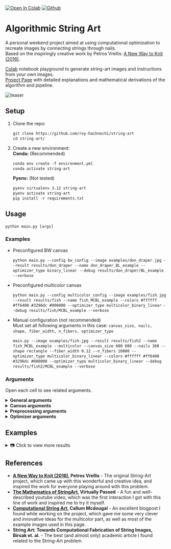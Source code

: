 [![Open In Colab](https://colab.research.google.com/assets/colab-badge.svg)](https://colab.research.google.com/github/roy-hachnochi/string-art/blob/main/algorithmic_string_art_playground.ipynb)
[![Github](https://img.shields.io/badge/GitHub-Project%20Page-green?logo=github)](https://roy-hachnochi.github.io/string-art/)

# Algorithmic String Art

A personal weekend project aimed at using computational optimization to recreate images by connecting strings through nails.  
Based on the inspiringly creative work by Petros Vrellis: [A New Way to Knit (2016)](https://artof01.com/vrellis/works/knit.html).  

[Colab](https://github.com/roy-hachnochi/string-art/blob/main/algorithmic_string_art_playground.ipynb) notebook playground to generate string-art images and instructions from your own images.  
[Project Page](https://roy-hachnochi.github.io/string-art/) with detailed explanations and mathematical derivations of the algorithm and pipeline.

![teaser](docs/assets/images/fish_MCBL_string_art.gif)

## Setup
1. Clone the repo:
    ```
    git clone https://github.com/roy-hachnochi/string-art
    cd string-art/
    ```
2. Create a new environment:  
    **Conda:** (Recommended)
    ```
    conda env create -f environment.yml
    conda activate string-art
    ```
    **Pyenv:** (Not tested)
    ```
    pyenv virtualenv 3.12 string-art
    pyenv activate string-art
    pip install -r requirements.txt
    ```

## Usage
```
python main.py [args]
```

### Examples
- Preconfigured BW canvas
    ```
    python main.py --config bw_config --image examples/don_draper.jpg --result results/don_draper --name don_draper_BL_example --optimizer_type binary_linear --debug results/don_draper/BL_example --verbose
    ```

- Preconfigured multicolor canvas
    ```
    python main.py --config multicolor_config --image examples/fish.jpg --result results/fish --name fish_MCBL_example --colors #ffffff #ff6400 #3296dc #000000 --optimizer_type multicolor_binary_linear --debug results/fish/MCBL_example --verbose
    ```

- Manual configuration (not recommended)  
    Must set all following arguments in this case: `canvas_size, nails, shape, fiber_width, n_fibers, optimizer_type`
    ```
    main.py --image examples/fish.jpg --result results/fish2 --name fish_MCBL_example --multicolor --canvas_size 600 600 --nails 360 --shape rectangle --fiber_width 0.12 --n_fibers 10000 --optimizer_type multicolor_binary_linear --colors #ffffff #ff6400 #3296dc #000000 --optimizer_type multicolor_binary_linear --debug results/fish2/MCBL_example --verbose
    ```

### Arguments
Open each cell to see related arguments.

<details>
<summary><strong>General arguments</strong></summary>

- `--image` - Path to input image.
- `--result` - Result folder path.
- `--weights` - Path to optimization weights image (optional). Black (0) - high weight, White (1) - low weight.
- `--config` - Name of predefined config in string_art/configs (optional).
- `--debug` - Debug folder path (optional).
- `--name` - Name of experiment/image (optional).
- `--verbose` - Verbose prints during optimization.
- `--preprocess_only` - Only perform preprocessing (to observe target image before optimization).
- `--postprocess_only` - Only perform postprocessing (to choose color paths combination method or number of strings after optimization).
- `--save_mp4` - Save MP4 of string-art rendering process.
- `--plot_result` - Show result when finished.

</details>

<details>
<summary><strong>Canvas arguments</strong></summary>

#### Basic params
- `--canvas_size` - Canvas size (h, w) in mm. (Recommended: around (600, 600))
- `--nails` - Number of nails around canvas. (Recommended: 360)
- `--shape` - Shape of the canvas (ellipse/rectangle).
- `--fiber_width` - Real fiber width in mm. (Recommended: 0.12, but meant to represent the actual thread width)

#### Advanced params
- `--fiber_constant` - Use constant fiber simulation instead of antialiasing fiber. (Not reommended)
- `--bg_color` - Background color (HEX). (Recommended: #ffffff)

</details>

<details>
<summary><strong>Preprocessing arguments</strong></summary>

- `--optimization_resolution` - Optional optimization canvas resolution (h, w). Use when image is too big, to resize to around (900, 900).
- `--colors` - Manual palette, list of HEX colors of fibers to use.
- `--palette` - Palette calculation method, if manual `colors` not provided:  
  - `rgbcmykw` - Choose the best palette from RGBCMYKW color dictionary.
  - `patches` - Choose the best palette from a predefined COLOR_DICT, by calculating dithering error on small image patches (slower).
  - `histogram` - Choose palette based on image histogram (**not recommended**).
  - `histogram_and_patches` - Use histogram method to reduce COLOR_DICT for better efficiency, then use patches simulation method to choose the best palette.
  - `clustering` - Calculate palette via color clustering methods (**not recommended**).
- `--n_colors` - Number of colors to use for dithering palette.
If neither `--colors` nor `--rgbcmykw` are given, the algorithm will use clustering methods to estimate a palette of fiber colors, which is not recommended as it often results in poor recreation.

</details>

<details>
<summary><strong>Optimizer arguments</strong></summary>

#### Basic params
- `--n_fibers` - Max number of fibers in the canvas. Also works as postprocessing flag to more quickly test the effect of reducing number of fibers.  (Recommended: ~3,000 for B&W, ~10,000 for multicolor)
- `--optimizer_type` - Type of optimizer to use (greedy/LS/binary_linear/multicolor_binary_linear - Recommended: binary_linear).
- `--multicolor` - Apply multicolor optimization instead of B&W.

#### Advanced params
- `--error_threshold` - Sufficient error threshold to halt during optimization.
- `--noncontinuous` - Without this flag, each line will be forced to start from the second nail of the previous line, to form a continuous path. This flag disables enforcing a continuous path. (Not recommended)
- `--n_random_nails` - Limit connections to random subset of nails each iteration. Used mainly for speedup. (Recommended: 150)
- `--threshold` - Threshold for setting fiber values in least squares optimizer.
- `--simulate_combine` - The default method for interweaving colors is by a fixed interval (e.g., 25% of color #1, 25% of color #2, 25% of color #3, and again 25% of color #1, and so on). This flag tries another combination method, by choosing the best color to add each step based on error simulation (assuming that lines which decrease the error the most should be on top). Valid only when not using multicolor_binary_linear optimizer.
- `--interval` - Interweaving interval to switch between colors when combining (0 < interval <= 1), only for `simulate_combine = False`. (Recommended: 0.1-0.4, only when not using multicolor_binary_linear optimizer)

</details>

## Examples
<details>
<summary>📷 Click to view more results</summary>

<p align="center">
  <img src="docs/assets/images/fish_MCBL_log_string_art.jpg" height="150">
  <img src="docs/assets/images/tiger_BL_string_art.jpg" height="150">
  <img src="docs/assets/images/jellyfish_BL_string_art.jpg" height="150">
  <img src="docs/assets/images/stag_MCBL_log_string_art.jpg" height="150">
  <img src="docs/assets/images/leopard_BL_string_art.jpg" height="150">
  <img src="docs/assets/images/lion_MCBL_log_string_art.jpg" height="150">
  <img src="docs/assets/images/fish2_BL_string_art.jpg" height="150">
  <img src="docs/assets/images/fox_BL_string_art.jpg" height="150">
  <img src="docs/assets/images/cat2_MCBL_log_string_art.jpg" height="150">
  <img src="docs/assets/images/cat_BL_string_art.jpg" height="150">
  <img src="docs/assets/images/eye_BL_string_art.jpg" height="150">
  <img src="docs/assets/images/tommy_MCBL_log_colors_string_art.jpg" height="150">
  <img src="docs/assets/images/earth_BL_string_art.jpg" height="150">
  <img src="docs/assets/images/coraline_MCBL_string_art.jpg" height="150">
  <img src="docs/assets/images/duck_BL_string_art.jpg" height="150">
  <img src="docs/assets/images/blade_runner_MCBL_string_art.jpg" height="150">
  <img src="docs/assets/images/london_telephone_box_MCBL_log_string_art.jpg" height="150">
  <img src="docs/assets/images/phoenix_BL_string_art.jpg" height="150">
  <img src="docs/assets/images/planets_MCBL_log_string_art.jpg" height="150">
  <img src="docs/assets/images/snake_MCBL_log_string_art.jpg" height="150">
  <img src="docs/assets/images/volcano_BL_string_art.jpg" height="150">
  <img src="docs/assets/images/sauron_BL_string_art.jpg" height="150">
  <img src="docs/assets/images/mona_lisa_MCBL_log_string_art.jpg" height="150">
  <img src="docs/assets/images/bee_MCBL_log_string_art.jpg" height="150">
  <img src="docs/assets/images/pink_floyd_BL_string_art.jpg" height="150">
  <img src="docs/assets/images/union_jack_MCBL_log_string_art.jpg" height="150">
  <img src="docs/assets/images/H_BL_string_art.jpg" height="150">
  <img src="docs/assets/images/mona_lisa_BW_BL_string_art.jpg" height="150">
  <img src="docs/assets/images/don_draper_BL_w_string_art.jpg" height="150">
  <img src="docs/assets/images/terminator_BL_string_art.jpg" height="150">
  <img src="docs/assets/images/joker_BL_string_art.jpg" height="150">
  <img src="docs/assets/images/walter_white_BL_string_art.jpg" height="150">
  <img src="docs/assets/images/kill_bill_BL_string_art.jpg" height="150">
  <img src="docs/assets/images/morrison_BL_string_art.jpg" height="150">
  <img src="docs/assets/images/godfather_BL_string_art.jpg" height="150">
  <img src="docs/assets/images/gatsby_BL_string_art.jpg" height="150">
  <img src="docs/assets/images/einstein_BL.jpg" height="150">
  <img src="docs/assets/images/pulp_fiction_BL_string_art.jpg" height="150">
</p>

</details>

## References
- **[A New Way to Knit (2016)](https://artof01.com/vrellis/works/knit.html), Petros Vrellis** - The original String-Art project, which came up with this wonderful and creative idea, and inspired the work for everyone playing around with this problem.
- **[The Mathematics of StringArt](https://www.youtube.com/watch?v=WGccIFf6MF8&t=17s), Virtually Passed** - A fun and well-described youtube video, which was the first interaction I got with this line of work and inspired me to try it myself.
- **[Computational String Art](https://www.perfectlynormal.co.uk/blog-computational-thread-art), Callum Mcdougal** - An excellent blogpost I found while working on the project, which gave me some very clever and innovative ideas for the multicolor part, as well as most of the example images used in this page.
- **String Art: Towards Computational Fabrication of String Images, Birsak et. al.** - The best (and almost only) academic article I found related to the String-Art problem.